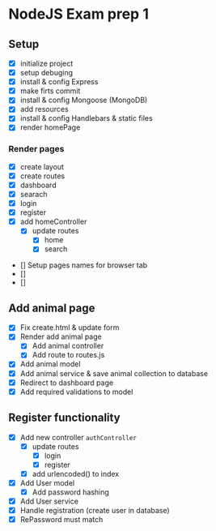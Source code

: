 # NodeJS Exam prep 1

## Setup

- [x] initialize project
- [x] setup debuging
- [x] install & config Express
- [x] make firts commit
- [x] install & config Mongoose (MongoDB)
- [x] add resources
- [x] install & config Handlebars & static files
- [x] render homePage

### Render pages

- [x] create layout
- [x] create routes
- [x] dashboard
- [x] searach
- [x] login
- [x] register
- [x] add homeController
  - [x] update routes
    - [x] home
    - [x] search
- [] Setup pages names for browser tab
- []
- []

## Add animal page

- [x] Fix create.html & update form
- [x] Render add animal page
  - [x] Add animal controller
  - [x] Add route to routes.js
- [x] Add animal model
- [x] Add animal service & save animal collection to database
- [x] Redirect to dashboard page
- [x] Add required validations to model

## Register functionality

- [x] Add new controller `authController`
  - [x] update routes
    - [x] login
    - [x] register
  - [x] add urlencoded() to index
- [x] Add User model
  - [x] Add password hashing
- [x] Add User service
- [x] Handle registration (create user in database)
- [x] RePassword must match
